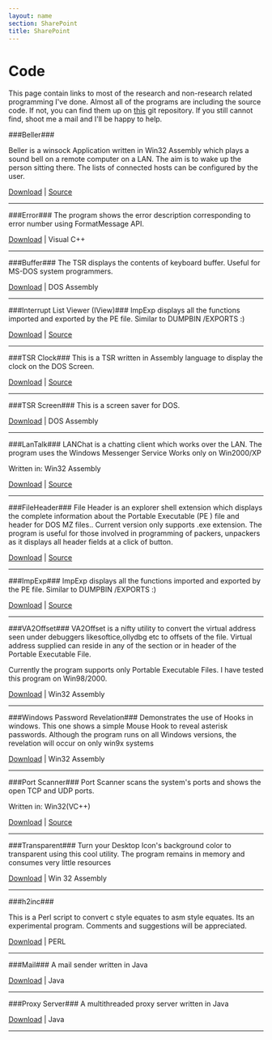 ```yaml
---
layout: name
section: SharePoint
title: SharePoint
---
```



Code
====
This page  contain links to most of the research and non-research
related programming I've done. Almost all of the programs are including the source code. If not, you can find them up on [this](https://github.com/madhur/CollegeCode) git repository. If you still cannot find, shoot me a mail and I'll be happy to help.


###Beller###

Beller is a winsock Application written in Win32 Assembly which plays a sound bell on a remote computer on a LAN. 
The aim is to wake up the person sitting there. 
The lists of connected hosts can be configured by the user. 

[Download](http://) | [Source](http://)

***

###Error###
The program shows the error description corresponding to error number using FormatMessage API. 

[Download](/files/files/error10.zip) | Visual C++

***

###Buffer###
The TSR displays the contents of keyboard buffer. Useful for MS-DOS system programmers. 

[Download](/files/files/buffer10.zip) | DOS Assembly

***

###Interrupt List Viewer (IView)###
ImpExp displays all the functions imported and exported by the PE file. 
Similar to DUMPBIN /EXPORTS :) 

[Download](http://) | [Source](http://)

***

###TSR Clock###
This is a TSR written in Assembly language to display the clock on the DOS Screen. 

[Download](http://) | [Source](http://)

***

###TSR Screen###
This is a screen saver for DOS. 

[Download](/files/files/screen10.zip) | DOS Assembly

***

###LanTalk###
LANChat is a chatting client which works over the LAN. 
The program uses the Windows Messenger Service 
Works only on Win2000/XP 

Written in: Win32 Assembly 

[Download](http://) | [Source](http://)

***

###FileHeader###
File Header is an explorer shell extension which displays the complete information about the Portable Executable (PE ) file and header for DOS MZ files.. Current version only supports .exe extension. The program is useful for those involved in programming of packers, unpackers as it displays all header fields at a click of button.

[Download](http://) | [Source](http://)

***

###ImpExp###
ImpExp displays all the functions imported and exported by the PE file. 
Similar to DUMPBIN /EXPORTS :) 

[Download](http://) | [Source](http://)

***

###VA2Offset###
VA2Offset is a nifty utility to convert the virtual address seen under debuggers likesoftice,ollydbg etc to offsets of the file. Virtual address supplied can reside in any of the section or in header of the Portable Executable File. 

Currently the program supports only Portable Executable Files. 
I have tested this program on Win98/2000. 

[Download](/files/files/vaoffset10.zip) | Win32 Assembly

***

###Windows Password Revelation###
Demonstrates the use of Hooks in windows. This one shows a simple Mouse Hook to reveal asterisk passwords. 
Although the program runs on all Windows versions, the revelation will occur on only win9x systems 

[Download](/files/files/plite10.zip) | Win32 Assembly

***

###Port Scanner###
Port Scanner scans the system's ports and shows the open TCP and UDP ports. 

Written in: Win32(VC++)

[Download](/files) | [Source](http://)

***

###Transparent###
Turn your Desktop Icon's background color to transparent using this cool utility. 
The program remains in memory and consumes very little resources 

[Download](/files/files/TRANS10.ZIP) | Win 32 Assembly

***

###h2inc###

This is a Perl script to convert c style equates to asm style equates.	Its an experimental program.
Comments and suggestions will be appreciated. 

[Download](/files/files/h2inc.pl) | PERL

***

###Mail###
A mail sender written in Java

[Download](http://) | Java

***

###Proxy Server###
A multithreaded proxy server written in Java

[Download](http://) | Java

***



